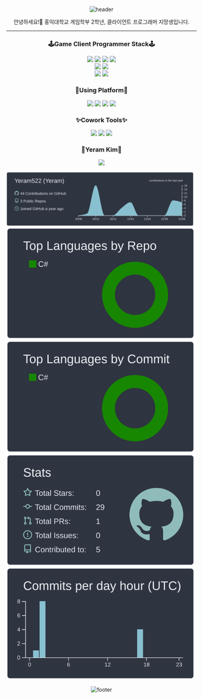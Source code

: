 <div align='center'>
  
![header](https://capsule-render.vercel.app/api?type=rect&color=516AAE&height=90&section=header&text=Hi%20there👋&fontSize=30&fontColor=FFFFFF&animation=fadeIn)

 안녕하세요!👋 홍익대학교 게임학부 2학년, 클라이언트 프로그래머 지망생입니다.
  
---
### 🕹Game Client Programmer Stack🕹
<img src="https://img.shields.io/badge/C++-00599C?style=flat-square&logo=C%2B%2B&logoColor=white"/>
<img src="https://img.shields.io/badge/C%23-239120?style=flat-square&logo=Csharp&logoColor=white"/>
<img src="https://img.shields.io/badge/C-A8B9CC?style=flat-square&logo=C&logoColor=white"/> 
<img src="https://img.shields.io/badge/Python-3776AB?style=flat-square&logo=Python&logoColor=white"/>                                   
<br> 
<img src="https://img.shields.io/badge/Unity-000000?style=flat-square&logo=Unity&logoColor=white"/> 
<img src="https://img.shields.io/badge/SQLite-003B57?style=flat-square&logo=SQLite&logoColor=white"/>                                    
<br>  
<img src="https://img.shields.io/badge/OpenGL-5586A4?style=flat-square&logo=OpenGL&logoColor=white"/> 
<img src="https://img.shields.io/badge/AndroidStudio-3DDC84?style=flat-square&logo=AndroidStudio&logoColor=white"/> 

### 🎨Using Platform🎨
<img src="https://img.shields.io/badge/Windows-0078D6?style=flat-square&logo=Windows&logoColor=white"/> 
<img src="https://img.shields.io/badge/VisualStudioCode-007ACC?style=flat-square&logo=VisualStudioCode&logoColor=white"/> 
<img src="https://img.shields.io/badge/Disqus-2E9FFF?style=flat-square&logo=Disqus&logoColor=white"/>
<img src="https://img.shields.io/badge/Jekyll-CC0000?style=flat-square&logo=Jekyll&logoColor=white"/> 


### ✨Cowork Tools✨
<img src="https://img.shields.io/badge/Git-F05032?style=flat-square&logo=Git&logoColor=white"/> 
<img src="https://img.shields.io/badge/GitHub-181717?style=flat-square&logo=GitHub&logoColor=white"/> 
<img src="https://img.shields.io/badge/Discord-5865F2?style=flat-square&logo=Discord&logoColor=white"/> 
  
### 🌊Yeram Kim🌊
[<img src="https://img.shields.io/badge/GitHubBlog-EA4AAA?style=flat-square&logo=GitHub&logoColor=white"/>](https://yeram522.github.io/)
  
[![](https://raw.githubusercontent.com/Yeram522/Yeram522/master/profile-summary-card-output/nord_dark/0-profile-details.svg)](https://github.com/vn7n24fzkq/github-profile-summary-cards)
[![](https://raw.githubusercontent.com/Yeram522/Yeram522/master/profile-summary-card-output/nord_dark/1-repos-per-language.svg)](https://github.com/vn7n24fzkq/github-profile-summary-cards) [![](https://raw.githubusercontent.com/Yeram522/Yeram522/master/profile-summary-card-output/nord_dark/2-most-commit-language.svg)](https://github.com/vn7n24fzkq/github-profile-summary-cards)
[![](https://raw.githubusercontent.com/Yeram522/Yeram522/master/profile-summary-card-output/nord_dark/3-stats.svg)](https://github.com/vn7n24fzkq/github-profile-summary-cards) [![](https://raw.githubusercontent.com/Yeram522/Yeram522/master/profile-summary-card-output/nord_dark/4-productive-time.svg)](https://github.com/vn7n24fzkq/github-profile-summary-cards)


![footer](https://capsule-render.vercel.app/api?type=wave&color=B0D6F9&height=160&section=footer)
  
</div>
